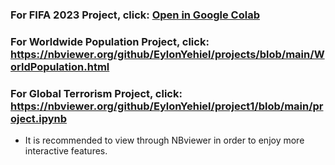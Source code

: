 ### For **FIFA 2023 Project**, click: [Open in Google Colab]([https://colab.research.google.com/your-notebook-link](https://colab.research.google.com/github/EylonYehiel/projects/blob/main/fifa.ipynb#scrollTo=3874de7d-742f-44d2-827b-9f471edd9a18))


### For **Worldwide Population Project**, click: https://nbviewer.org/github/EylonYehiel/projects/blob/main/WorldPopulation.html

### For **Global Terrorism Project**, click:   https://nbviewer.org/github/EylonYehiel/project1/blob/main/project.ipynb

* It is recommended to view through NBviewer in order to enjoy more interactive features.
